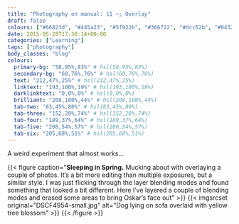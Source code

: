 ```yaml
---
title: "Photography on manual: 11 –; Overlay"
draft: false
colours: ["#66823d", "#445a23", "#5f922b", "#366722", "#dcc52b", "#043205", "#f0de3b"]
date: 2015-05-28T17:38:14+00:00
categories: ["Learning"]
tags: ["photography"]
body_classes: "blog"
colours:
  primary-bg: "58,95%,83%" # hsl(58,95%,83%)
  secondary-bg: "60,76%,76%" # hsl(60,76%,76%)
  text: "212,47%,25%" # hsl(212,47%,25%)
  linktext: "193,100%,19%" # hsl(193,100%,19%)
  darklinktext: "0,0%,0%" # hsl(0,0%,0%)
  brilliant: "208,100%,44%" # hsl(208,100%,44%)
  tab-two: "83,45%,80%" # hsl(83,45%,80%)
  tab-three: "152,28%,74%" # hsl(152,28%,74%)
  tab-four: "189,37%,64%" # hsl(189,37%,64%)
  tab-five: "200,54%,57%" # hsl(200,54%,57%)
  tab-six: "205,68%,51%" # hsl(205,68%,51%)
---
```


A weird experiment that almost works…

{{< figure caption="**Sleeping in Spring.** Mucking about with overlaying a couple of photos. It’s a bit more editing than multiple exposures, but a similar style. I was just flicking through the layer blending modes and found something that looked a bit different. Here I’ve layered a couple of blending modes and erased some areas to bring Oskar’s face out" >}}
  {{< imgsrcset original="DSCF4954-small.jpg" alt="Dog lying on sofa overlaid with yellow tree blossom" >}}
{{< /figure >}}

